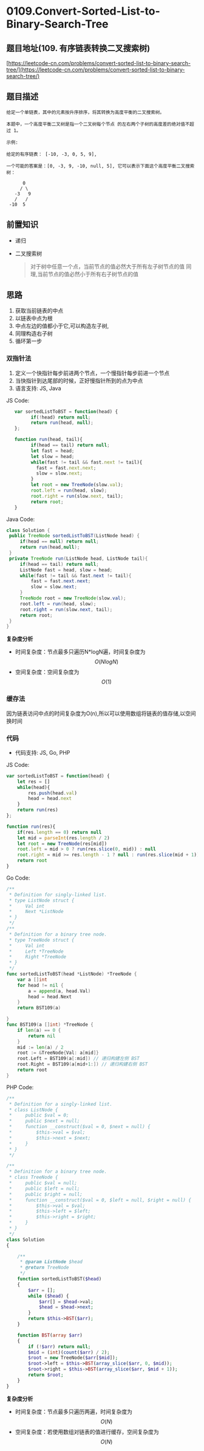 # 0109.Convert-Sorted-List-to-Binary-Search-Tree

## 题目地址\(109. 有序链表转换二叉搜索树\)

[https://leetcode-cn.com/problems/convert-sorted-list-to-binary-search-tree/](https://leetcode-cn.com/problems/convert-sorted-list-to-binary-search-tree/)

## 题目描述

```text
给定一个单链表，其中的元素按升序排序，将其转换为高度平衡的二叉搜索树。

本题中，一个高度平衡二叉树是指一个二叉树每个节点 的左右两个子树的高度差的绝对值不超过 1。

示例:

给定的有序链表： [-10, -3, 0, 5, 9],

一个可能的答案是：[0, -3, 9, -10, null, 5], 它可以表示下面这个高度平衡二叉搜索树：

      0
     / \
   -3   9
   /   /
 -10  5
```

## 前置知识

* 递归
* 二叉搜索树

  > 对于树中任意一个点，当前节点的值必然大于所有左子树节点的值 同理,当前节点的值必然小于所有右子树节点的值

## 思路

1. 获取当前链表的中点
2. 以链表中点为根
3. 中点左边的值都小于它,可以构造左子树,
4. 同理构造右子树
5. 循环第一步

### 双指针法

1. 定义一个快指针每步前进两个节点，一个慢指针每步前进一个节点
2. 当快指针到达尾部的时候，正好慢指针所到的点为中点
3. 语言支持: JS, Java

JS Code:

```javascript
   var sortedListToBST = function(head) {
         if(!head) return null;
         return run(head, null);
   };

   function run(head, tail){
         if(head == tail) return null;
         let fast = head;
         let slow = head;
         while(fast != tail && fast.next != tail){
           fast = fast.next.next;
           slow = slow.next;
         }
         let root = new TreeNode(slow.val);
         root.left = run(head, slow);
         root.right = run(slow.next, tail);
         return root;
   }
```

Java Code:

```java
class Solution {
 public TreeNode sortedListToBST(ListNode head) {
     if(head == null) return null;
     return run(head,null);
 }
 private TreeNode run(ListNode head, ListNode tail){
     if(head == tail) return null;
     ListNode fast = head, slow = head;
     while(fast != tail && fast.next != tail){
         fast = fast.next.next;
         slow = slow.next;
     }
     TreeNode root = new TreeNode(slow.val);
     root.left = run(head, slow);
     root.right = run(slow.next, tail);
     return root;
 }
}
```

**复杂度分析**

* 时间复杂度：节点最多只遍历N\*logN遍，时间复杂度为$$O(NlogN)$$
* 空间复杂度：空间复杂度为$$O(1)$$

### 缓存法

因为链表访问中点的时间复杂度为O\(n\),所以可以使用数组将链表的值存储,以空间换时间

### 代码

* 代码支持: JS, Go, PHP

JS Code:

```javascript
var sortedListToBST = function(head) {
    let res = []
    while(head){
        res.push(head.val)
        head = head.next
    }
    return run(res)
};

function run(res){
    if(res.length == 0) return null
    let mid = parseInt(res.length / 2)
    let root = new TreeNode(res[mid])
    root.left = mid > 0 ? run(res.slice(0, mid)) : null
    root.right = mid >= res.length - 1 ? null : run(res.slice(mid + 1))
    return root
}
```

Go Code:

```go
/**
 * Definition for singly-linked list.
 * type ListNode struct {
 *     Val int
 *     Next *ListNode
 * }
 */
/**
 * Definition for a binary tree node.
 * type TreeNode struct {
 *     Val int
 *     Left *TreeNode
 *     Right *TreeNode
 * }
 */
func sortedListToBST(head *ListNode) *TreeNode {
    var a []int
    for head != nil {
        a = append(a, head.Val)
        head = head.Next
    }
    return BST109(a)

}
func BST109(a []int) *TreeNode {
    if len(a) == 0 {
        return nil
    }
    mid := len(a) / 2
    root := &TreeNode{Val: a[mid]}
    root.Left = BST109(a[:mid]) // 递归构建左侧 BST
    root.Right = BST109(a[mid+1:]) // 递归构建右侧 BST
    return root
}
```

PHP Code:

```php
/**
 * Definition for a singly-linked list.
 * class ListNode {
 *     public $val = 0;
 *     public $next = null;
 *     function __construct($val = 0, $next = null) {
 *         $this->val = $val;
 *         $this->next = $next;
 *     }
 * }
 */

/**
 * Definition for a binary tree node.
 * class TreeNode {
 *     public $val = null;
 *     public $left = null;
 *     public $right = null;
 *     function __construct($val = 0, $left = null, $right = null) {
 *         $this->val = $val;
 *         $this->left = $left;
 *         $this->right = $right;
 *     }
 * }
 */
class Solution
{

    /**
     * @param ListNode $head
     * @return TreeNode
     */
    function sortedListToBST($head)
    {
        $arr = [];
        while ($head) {
            $arr[] = $head->val;
            $head = $head->next;
        }
        return $this->BST($arr);
    }

    function BST(array $arr)
    {
        if (!$arr) return null;
        $mid = (int)(count($arr) / 2);
        $root = new TreeNode($arr[$mid]);
        $root->left = $this->BST(array_slice($arr, 0, $mid));
        $root->right = $this->BST(array_slice($arr, $mid + 1));
        return $root;
    }
}
```

**复杂度分析**

* 时间复杂度：节点最多只遍历两遍，时间复杂度为$$O(N)$$
* 空间复杂度：若使用数组对链表的值进行缓存，空间复杂度为$$O(N)$$

